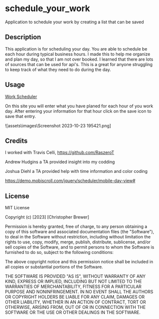 # schedule_your_work
Application to schedule your work by creating a list that can be saved


## Description
This application is for scheduling your day. You are able to schedule be each hour during typical business hours.
I made this to help me organize and plan my day, so that I am not over booked. I learned that there are lots of sources that can be used for api's. 
This is a great for anyone struggling to keep track of what they need to do during the day.

## Usage

<a href="https://github.com/VWbrewer/schedule_your_work"> Work Scheduler </a>

On this site you will enter what you have planed for each hour of you work day. After entering your information for that hour click on the save icon to save that entry.


![assets\images\Screenshot 2023-10-23 195421.png]

## Credits

I worked with Travis Celli,  https://github.com/RaszeroT

Andrew Hudgins a TA provided insight into my codding

Joshua Diehl a TA provided help with time information and color coding

https://demo.mobiscroll.com/jquery/scheduler/mobile-day-view#


## License
MIT License

Copyright (c) [2023] [Christopher Brewer]

Permission is hereby granted, free of charge, to any person obtaining a copy
of this software and associated documentation files (the "Software"), to deal
in the Software without restriction, including without limitation the rights
to use, copy, modify, merge, publish, distribute, sublicense, and/or sell
copies of the Software, and to permit persons to whom the Software is
furnished to do so, subject to the following conditions:

The above copyright notice and this permission notice shall be included in all
copies or substantial portions of the Software.

THE SOFTWARE IS PROVIDED "AS IS", WITHOUT WARRANTY OF ANY KIND, EXPRESS OR
IMPLIED, INCLUDING BUT NOT LIMITED TO THE WARRANTIES OF MERCHANTABILITY,
FITNESS FOR A PARTICULAR PURPOSE AND NONINFRINGEMENT. IN NO EVENT SHALL THE
AUTHORS OR COPYRIGHT HOLDERS BE LIABLE FOR ANY CLAIM, DAMAGES OR OTHER
LIABILITY, WHETHER IN AN ACTION OF CONTRACT, TORT OR OTHERWISE, ARISING FROM,
OUT OF OR IN CONNECTION WITH THE SOFTWARE OR THE USE OR OTHER DEALINGS IN THE
SOFTWARE.